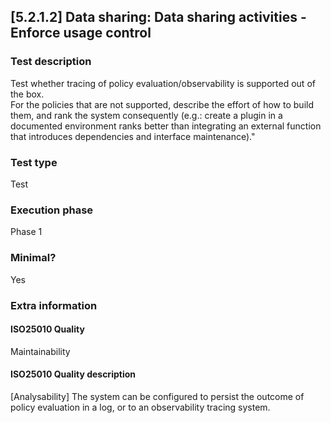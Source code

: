 
## [5.2.1.2] Data sharing: Data sharing activities - Enforce usage control
 
### Test description
Test whether tracing of policy evaluation/observability is supported out of the box.  
For the policies that are not supported, describe the effort of how to build them, and rank the system consequently (e.g.: create a plugin in a documented environment ranks better than integrating an external function that introduces dependencies and interface maintenance)."
 
### Test type
Test
 
### Execution phase
Phase 1
 
### Minimal?
Yes
 
### Extra information
#### ISO25010 Quality
Maintainability
#### ISO25010 Quality description
[Analysability] The system can be configured to persist the outcome of policy evaluation in a log, or to an observability tracing system. 
    